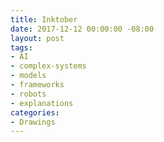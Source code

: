 ```yaml
---
title: Inktober
date: 2017-12-12 00:00:00 -08:00
layout: post
tags:
- AI
- complex-systems
- models
- frameworks
- robots
- explanations
categories:
- Drawings
---
```


[](https://storage.googleapis.com/bzreinhardt-images/sketches/AI_1.jpg)